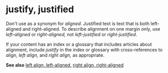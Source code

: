 # justify, justified

Don't use as a synonym for *aligned*. Justified text is text that is both left-aligned and right-aligned. To describe alignment on one margin only, use *left-aligned* or *right-aligned,* not *left-justified* or *right-justified*.

If your content has an index or a glossary that includes articles about alignment, include *justify* in the index or glossary with cross-references to *align, left align,* and *right align,* as appropriate.

**See also** [left align, left-aligned,](../l/left-align-left-aligned.md) [right align, right-aligned](../r/right-align-right-aligned.md)
